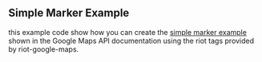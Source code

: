 ## Simple Marker Example

this example code show how you can create the [simple marker example](https://developers.google.com/maps/documentation/javascript/examples/marker-simple) shown in the Google Maps API documentation using the riot tags provided by riot-google-maps. 